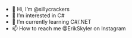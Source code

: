 - 👋 Hi, I’m @sillycrackers
- 👀 I’m interested in C#
- 🌱 I’m currently learning C#/.NET
- 📫 How to reach me @ErikSkyler on Instagram

<!---
sillycrackers/sillycrackers is a ✨ special ✨ repository because its `README.md` (this file) appears on your GitHub profile.
You can click the Preview link to take a look at your changes.
--->
